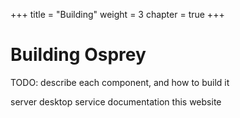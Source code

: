 +++
title = "Building"
weight = 3
chapter = true
+++

# Building Osprey

TODO: describe each component, and how to build it

server
desktop
service
documentation
this website
